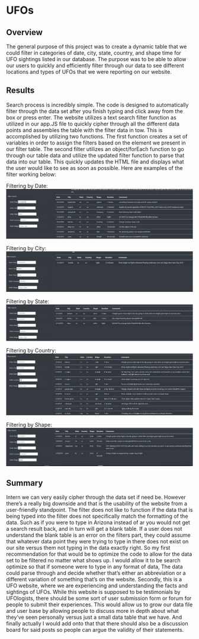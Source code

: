 # UFOs


## Overview

The general purpose of this project was to create a dynamic table that we could filter in categories of date, city, state, country, and shape time for UFO sightings listed in our database. The purpose was to be able to allow our users to quickly and efficiently filter through our data to see different locations and types of UFOs that we were reporting on our website.

## Results

Search process is incredibly simple. The code is designed to automatically filter through the data set after you finish typing and click away from the box or press enter. The website utilizes a text search filter function as utilized in our app.JS file to quickly cipher through all the different data points and assembles the table with the filter data in tow. This is accomplished by utilizing two functions. The first function creates a set of variables in order to assign the filters based on the element we present in our filter table. The second filter utilizes an object/forEach function to go through our table data and utilize the updated filter function to parse that data into our table. This quickly updates the HTML file and displays what the user would like to see as soon as possible. Here are examples of the filter working below:

Filtering by Date:
![Date Filter](static/images/dateFilter.png)

Filtering by City:
![City Filter](static/images/cityFilter.png)

Filtering by State:
![State Filter](static/images/stateFilter.png)

Filtering by Country:
![Country Filter](static/images/countryFilter.png)

Filtering by Shape:
![Shape Filter](static/images/shapeFilter.png)

## Summary

Intern we can very easily cipher through the data set if need be. However there’s a really big downside and that is the usability of the website from a user-friendly standpoint. The filter does not like to function if the data that is being typed into the filter does not specifically match the formatting of the data. Such as if you were to type in Arizona instead of ar you would not get a search result back, and in turn will get a blank table. If a user does not understand the blank table is an error on the filters part, they could assume that whatever data point they were trying to type in there does not exist on our site versus them not typing in the data exactly right. So my first recommendation for that would be to optimize the code to allow for the data set to be filtered no matter what shows up. I would allow it to be search optimize so that if someone were to type in any format of data, The data could parse through and decide whether that’s either an abbreviation or a different variation of something that’s on the website. Secondly, this is a UFO website, where we are experiencing and understanding the facts and sightings of UFOs. While this website is supposed to be testimonials by UFOlogists, there should be some sort of user submission form or forum for people to submit their experiences. This would allow us to grow our data file and user base by allowing people to discuss more in depth about what they’ve seen personally versus just a small data table that we have. And finally actually I would add onto that that there should also be a discussion board for said posts so people can argue the validity of their statements.
